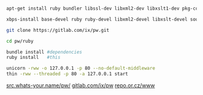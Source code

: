 ``` sh

apt-get install ruby bundler libssl-dev libxml2-dev libxslt1-dev pkg-config source-highlight python-pygments

xbps-install base-devel ruby ruby-devel libxml2-devel libxslt-devel source-highlight python-Pygments && gem install bundler

git clone https://gitlab.com/ix/pw.git

cd pw/ruby

bundle install #dependencies
ruby install   #this

unicorn -rww -o 127.0.0.1 -p 80 --no-default-middleware
thin -rww --threaded -p 80 -a 127.0.0.1 start
```

[src.whats-your.name/pw/](http://src.whats-your.name/pw/) [gitlab.com/ix/pw](https://gitlab.com/ix/pw) [repo.or.cz/www](http://repo.or.cz/www)
